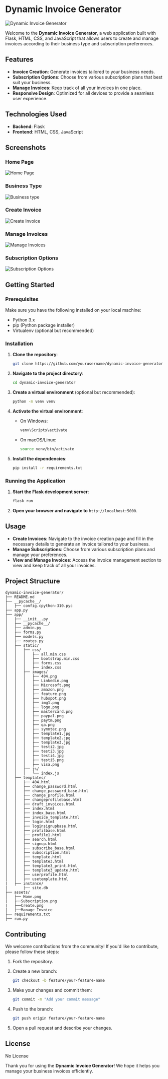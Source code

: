 # Dynamic Invoice Generator

![Dynamic Invoice Generator](app/static/images/logo.png)

Welcome to the **Dynamic Invoice Generator**, a web application built with Flask, HTML, CSS, and JavaScript that allows users to create and manage invoices according to their business type and subscription preferences.

## Features

- **Invoice Creation**: Generate invoices tailored to your business needs.
- **Subscription Options**: Choose from various subscription plans that best suit your business.
- **Manage Invoices**: Keep track of all your invoices in one place.
- **Responsive Design**: Optimized for all devices to provide a seamless user experience.

## Technologies Used

- **Backend**: Flask
- **Frontend**: HTML, CSS, JavaScript

## Screenshots

### Home Page
![Home Page](assets/Home.png)

### Business Type
![Business type](assets/businesstype.png)

### Create Invoice
![Create Invoice](assets/Create.png)

### Manage Invoices
![Manage Invoices](assets/Manage.png)

### Subscription Options
![Subscription Options](assets/Subscription.png)

## Getting Started

### Prerequisites

Make sure you have the following installed on your local machine:

- Python 3.x
- pip (Python package installer)
- Virtualenv (optional but recommended)

### Installation

1. **Clone the repository**:

   ```bash
   git clone https://github.com/yourusername/dynamic-invoice-generator.git
   ```

2. **Navigate to the project directory**:

   ```bash
   cd dynamic-invoice-generator
   ```

3. **Create a virtual environment** (optional but recommended):

   ```bash
   python -m venv venv
   ```

4. **Activate the virtual environment**:

   - On Windows:

     ```bash
     venv\Scripts\activate
     ```

   - On macOS/Linux:

     ```bash
     source venv/bin/activate
     ```

5. **Install the dependencies**:

   ```bash
   pip install -r requirements.txt
   ```

### Running the Application

1. **Start the Flask development server**:

   ```bash
   flask run
   ```

2. **Open your browser and navigate to** `http://localhost:5000`.

## Usage

- **Create Invoices**: Navigate to the invoice creation page and fill in the necessary details to generate an invoice tailored to your business.
- **Manage Subscriptions**: Choose from various subscription plans and manage your preferences.
- **View and Manage Invoices**: Access the invoice management section to view and keep track of all your invoices.

## Project Structure

```
dynamic-invoice-generator/
├── README.md
├── __pycache__/
│   ├── config.cpython-310.pyc
├── app.py
├── app/
│   ├── __init__.py
│   ├── __pycache__/
│   ├── admin.py
│   ├── forms.py
│   ├── models.py
│   ├── routes.py
│   ├── static/
│   │   ├── css/
│   │   │   ├── all.min.css
│   │   │   ├── bootstrap.min.css
│   │   │   ├── forms.css
│   │   │   ├── index.css
│   │   ├── images/
│   │   │   ├── 404.png
│   │   │   ├── Linkedin.png
│   │   │   ├── Microsoft.png
│   │   │   ├── amazon.png
│   │   │   ├── feature.png
│   │   │   ├── hubspot.png
│   │   │   ├── img1.png
│   │   │   ├── logo.png
│   │   │   ├── mastercard.png
│   │   │   ├── paypal.png
│   │   │   ├── paytm.png
│   │   │   ├── qa.png
│   │   │   ├── symntec.png
│   │   │   ├── template1.jpg
│   │   │   ├── template2.jpg
│   │   │   ├── template3.jpg
│   │   │   ├── testi2.jpg
│   │   │   ├── testi3.jpg
│   │   │   ├── testi4.jpg
│   │   │   ├── testi5.png
│   │   │   ├── visa.png
│   │   ├── js/
│   │   │   └── index.js
│   ├── templates/
│   │   ├── 404.html
│   │   ├── change_password.html
│   │   ├── change_password_base.html
│   │   ├── change_profile.html
│   │   ├── changeprofilebase.html
│   │   ├── draft_invoices.html
│   │   ├── index.html
│   │   ├── index_base.html
│   │   ├── invoice_template.html
│   │   ├── login.html
│   │   ├── loginsignupbase.html
│   │   ├── profilbase.html
│   │   ├── profile1.html
│   │   ├── search.html
│   │   ├── signup.html
│   │   ├── subscribe_base.html
│   │   ├── subscription.html
│   │   ├── template.html
│   │   ├── template3.html
│   │   ├── template3_print.html
│   │   ├── template3_update.html
│   │   ├── userprofile.html
│   │   ├── usetemplate.html
|   ├── instance/
|       ├── site.db
├── assets/
│   ├── Home.png
|   ├──Subscription.png
|   ├──Create.png
|   ├──Manage Invoice
├── requirements.txt
├── run.py

```

## Contributing

We welcome contributions from the community! If you'd like to contribute, please follow these steps:

1. Fork the repository.
2. Create a new branch:

   ```bash
   git checkout -b feature/your-feature-name
   ```

3. Make your changes and commit them:

   ```bash
   git commit -m "Add your commit message"
   ```

4. Push to the branch:

   ```bash
   git push origin feature/your-feature-name
   ```

5. Open a pull request and describe your changes.

## License

No License

Thank you for using the **Dynamic Invoice Generator**! We hope it helps you manage your business invoices efficiently.
